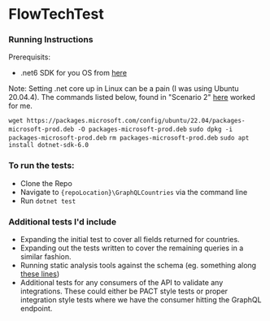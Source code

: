 # FlowTechTest

### Running Instructions
Prerequisits: 
- .net6 SDK for you OS from [here](https://dotnet.microsoft.com/en-us/download)

Note: Setting .net core up in Linux can be a pain (I was using Ubuntu 20.04.4). The commands listed below, found in "Scenario 2" [here](https://github.com/dotnet/core/issues/7699) worked for me.

`wget https://packages.microsoft.com/config/ubuntu/22.04/packages-microsoft-prod.deb -O packages-microsoft-prod.deb`
 `sudo dpkg -i packages-microsoft-prod.deb`
`rm packages-microsoft-prod.deb`
`sudo apt install dotnet-sdk-6.0`


### To run the tests:
- Clone the Repo
- Navigate to `{repoLocation}\GraphQLCountries` via the command line
- Run `dotnet test`


### Additional tests I'd include
- Expanding the initial test to cover all fields returned for countries.
- Expanding out the tests written to cover the remaining queries in a similar fashion.
- Running static analysis tools against the schema (eg. something along [these lines](https://github.com/cjoudrey/graphql-schema-linter))
- Additional tests for any consumers of the API to validate any integrations. These could either be PACT style tests or proper integration style tests where we have the consumer hitting the GraphQL endpoint. 
